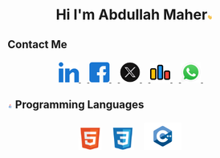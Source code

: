 <h1 align="center">
	Hi I'm Abdullah Maher<img src="/hi.gif" width="2%">
</h1>


###

<h2 align="left">Contact Me</h2>

###

<div align="center">
  <a href="https://www.linkedin.com/in/abdoullah-maher-aaaa74354/" target="_blank">
    <img src="/linked-in-alt.svg"  height="40" alt="linkedin logo" />
	  <img width=13>
  </a>
  <a href="https://www.facebook.com/abdoullah.nasr.7/" target="_blank">
    <img src="/facebook.svg"  height="40" alt="facebook logo" />
	  <img width=13>
  </a>
  <a href="https://x.com/abdu_llahmaher" target="_blank">
    <img src="/x.png"  height="40" alt="x logo" />
	  <img width=13>
  </a>
  <a href="https://codeforces.com/profile/abdullahmaher284" target="_blank">
    <img src="/codeforces.svg"  height="40" alt="codeforces logo" />
	  <img width=13>
  </a>
  <a href="wa.link/pr8byx" target="_blank">
    <img src="/whatsapp-logo-transparent-shadow.png"  height="40" alt="telegram logo" />
	  <img width=13>
  </a>
</div>

###

<h2 align="left"><img src = "/gif.gif" width=2%> Programming Languages</h2>

###

<div align="center">
  <img src="/html.svg" height="45" alt="html5 logo" />
  <img width="12" />
  <img src="/css3.svg" height="45" alt="css3 logo" />
  <img width="12" />
  <img src="/C++.png" height="55" alt="c++ logo" />
  <img width="12" />

</div>
